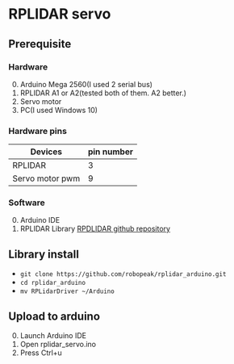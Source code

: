 # RPLIDAR servo
## Prerequisite
### Hardware
0. Arduino Mega 2560(I used 2 serial bus)
1. RPLIDAR A1 or A2(tested both of them. A2 better.)
2. Servo motor
3. PC(I used Windows 10)

### Hardware pins
Devices|pin number
--------|---------
RPLIDAR|3 
Servo motor pwm|9

### Software
0. Arduino IDE
1. RPLIDAR Library
[RPDLIDAR github repository](https://github.com/robopeak/rplidar_arduino)

## Library install
- `git clone https://github.com/robopeak/rplidar_arduino.git`
- `cd rplidar_arduino`
- `mv RPLidarDriver ~/Arduino`

## Upload to arduino
0. Launch Arduino IDE
1. Open rplidar_servo.ino
2. Press Ctrl+u
